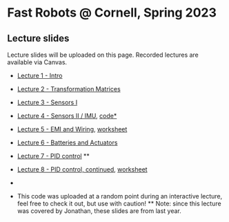 # Fast Robots @ Cornell, Spring 2023

## Lecture slides 

Lecture slides will be uploaded on this page. Recorded lectures are available via Canvas. 

* [Lecture 1 - Intro](./FastRobots-1-Intro.pdf)
* [Lecture 2 - Transformation Matrices](./FastRobots-2-TransformationMatrices.pdf)
* [Lecture 3 - Sensors I](./FastRobots-3-Sensors.pdf)
* [Lecture 4 - Sensors II / IMU](./FastRobots-4-IMU.pdf), [code*](./Lecture4-IMU.ino)
* [Lecture 5 - EMI and Wiring](./FastRobots-5-Wiring.pdf), [worksheet](./FastRobots-5-Wiring_worksheet.pdf)
* [Lecture 6 - Batteries and Actuators](./FastRobots-6-Actuators.pdf)
* [Lecture 7 - PID control](./FastRobots-7-PID.pdf) **
* [Lecture 8 - PID control, continued](./FastRobots-8-PID_continued.pdf), [worksheet](https://bit.ly/3LIAxae)
* 

* This code was uploaded at a random point during an interactive lecture, feel free to check it out, but use with caution!
** Note: since this lecture was covered by Jonathan, these slides are from last year.



